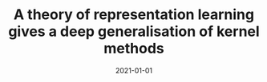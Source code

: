---
title: "A theory of representation learning gives a deep generalisation of kernel methods"
collection: publications
category: manuscripts
permalink: /publication/2021-01-01-fast-point
excerpt: 'This paper develops a theory of representation learning that generalizes kernel methods.'
date: 2021-01-01
venue: 'ICML'
paperurl: 'http://academicpages.github.io/files/fast_point_2021.pdf'
citation: 'Yang XY, Robeyns M, Milsom E, Anson B, Schoots N, Aitchison L. (2021). &quot;A theory of representation learning gives a deep generalisation of kernel methods.&quot; <i>ICML</i>.'
--- 